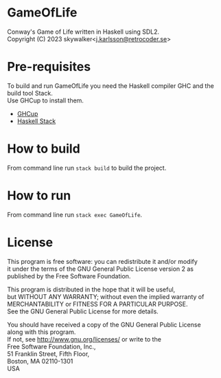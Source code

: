 # GameOfLife
Conway's Game of Life written in Haskell using SDL2.  
Copyright (C) 2023 skywalker\<j.karlsson@retrocoder.se\>


# Pre-requisites
To build and run GameOfLife you need the Haskell compiler GHC and the build tool Stack.  
Use GHCup to install them.
* [GHCup](https://www.haskell.org/ghcup/)
* [Haskell Stack](https://docs.haskellstack.org/en/stable/README/)


# How to build
From command line run `stack build` to build the project.


# How to run
From command line run `stack exec GameOfLife`.


# License
This program is free software: you can redistribute it and/or modify  
it under the terms of the GNU General Public License version 2 as  
published by the Free Software Foundation.

This program is distributed in the hope that it will be useful,  
but WITHOUT ANY WARRANTY; without even the implied warranty of  
MERCHANTABILITY or FITNESS FOR A PARTICULAR PURPOSE.  
See the GNU General Public License for more details.

You should have received a copy of the GNU General Public License  
along with this program.  
If not, see <http://www.gnu.org/licenses/> or write to the  
Free Software Foundation, Inc.,  
51 Franklin Street, Fifth Floor,  
Boston, MA 02110-1301  
USA
